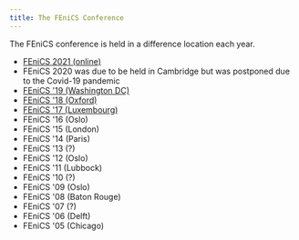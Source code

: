 ```yaml
---
title: The FEniCS Conference
---
```

The FEniCS conference is held in a difference location each year.

- [FEniCS 2021 (online)](fenics-2021)
- FEniCS 2020 was due to be held in Cambridge but was postponed due to the Covid-19 pandemic
- [FEniCS '19 (Washington DC)](fenics19)
- [FEniCS '18 (Oxford)](fenics18)
- [FEniCS '17 (Luxembourg)](fenics17)
- FEniCS '16 (Oslo)
- FEniCS '15 (London)
- FEniCS '14 (Paris)
- FEniCS '13 (?)
- FEniCS '12 (Oslo)
- FEniCS '11 (Lubbock)
- FEniCS '10 (?)
- FEniCS '09 (Oslo)
- FEniCS '08 (Baton Rouge)
- FEniCS '07 (?)
- FEniCS '06 (Delft)
- FEniCS '05 (Chicago)
